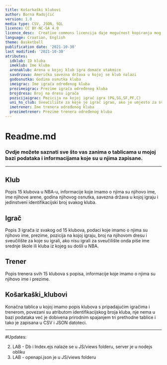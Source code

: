 ```yaml
---
title: Košarkaški klubovi
author: Borna Radojčić  
version: 1.0  
media type: CSV, JSON, SQL
licence: CC BY-NC-SA 4.0 
licence_desc:  Creative commons licencija daje mogućnost kopiranja mog dokumenta drugima, ali to ne smiju raditi u komercijalne svrhe i moraju biti transparentni prema javnosti o promjenama u dokumentu kao i o mom originalnom autorstvu dokumenta, također, moraju objaviti svoj dokument s istom licencom kao što sam sad ja  
language: Croatian, English
theme: Basketball 
publification date: '2021-10-30'
last modified: '2021-10-30'
atributes: 
  idklub: ID kluba  
  imeklub: Ime kluba  
  arenaklub: Arena u kojoj klub igra domaće utakmice 
  savdrzava: Američka savezna država u kojoj se klub nalazi  
  godosnutka: Godina osnutka kluba  
  imeigrac: Ime igrača određenog kluba  
  prezimeigrac: Prezime igrača određenog kluba  
  brojdresa: Broj na dresu igrača  
  pozicijaigrac: Pozicija na kojoj igrač igra (PG,SG,SF,PF,C)
  uni_hs_club: Sveučilište za koje je igrač igrao, ako je umjesto za sveučilište igrao u nekom klubu, piše ime kluba, a ako je direktno iz srednje škole došao u NBA, piše ime srednje škole
  imetrener: Ime trenera određenog kluba  
  prezimetrener: Prezime trenera određenog kluba  
---
```


# Readme.md 
### Ovdje možete saznati sve što vas zanima o tablicama u mojoj bazi podataka i informacijama koje su u njima zapisane.
---
## Klub
Popis 15 klubova u NBA-u, informacije koje imamo o njima su njihovo ime, ime njihove arene, godina njihovog osnutka, savezna država u kojoj igraju i jedinstveni identifikacijski broj svakog kluba.

## Igrač
Popis 3 igrača iz svakog od 15 klubova, podaci koje imamo o njima su njihovo ime, prezime, pozicija na kojoj igraju, broj na njihovom dresu i sveučilište za koje su igrali, ako nisu igrali za sveučilište onda piše ime srednje škole ili kluba iz kojeg su došli u NBA.

## Trener
Popis trenera svih 15 klubova s popisa, informacije koje imamo o njima su njihovo ime i prezime.

## Košarkaški_klubovi
Konačna tablica u kojoj imamo popis klubova s pripadajućim igračima i trenerom, povezani su atributom identifikacijskog broja kluba, nje nema u bazi podataka već je dobivena prirodnim spajanjem tri prethodne tablice i tako je zapisana u CSV i JSON datoteci.

---

#Updates:

2. LAB - Db i Index.ejs nalaze se u JS/views folderu, server je u nodejs obliku
3. LAB - openapi.json je u JS/views folderu
